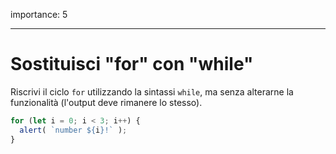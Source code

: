 importance: 5

---

# Sostituisci "for" con "while"

Riscrivi il ciclo `for` utilizzando la sintassi `while`, ma senza alterarne la funzionalità (l'output deve rimanere lo stesso).

```js run
for (let i = 0; i < 3; i++) {
  alert( `number ${i}!` );
}
```


